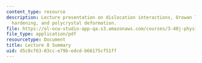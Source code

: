 ```yaml
---
content_type: resource
description: Lecture presentation on dislocation interactions, Orowan looping, work
  hardening, and polycrystal deformation.
file: https://ol-ocw-studio-app-qa.s3.amazonaws.com/courses/3-40j-physical-metallurgy-fall-2009/d5c8cf6303cce79bedcdb66175cf51ff_MIT3_40JF09_lec08.pdf
file_type: application/pdf
resourcetype: Document
title: Lecture 8 Summary
uid: d5c8cf63-03cc-e79b-edcd-b66175cf51ff
---
```


